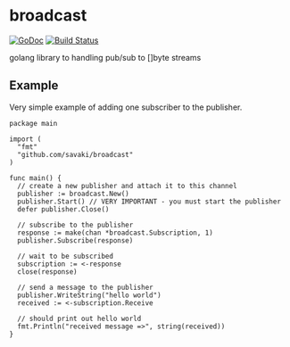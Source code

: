broadcast
=========

[![GoDoc](https://godoc.org/github.com/savaki/broadcast?status.svg)](https://godoc.org/github.com/savaki/broadcast) [![Build Status](https://snap-ci.com/savaki/broadcast/branch/master/build_image)](https://snap-ci.com/savaki/broadcast/branch/master)

golang library to handling pub/sub to []byte streams

## Example

Very simple example of adding one subscriber to the publisher.

```
package main

import (
  "fmt"
  "github.com/savaki/broadcast"
)

func main() {
  // create a new publisher and attach it to this channel
  publisher := broadcast.New()
  publisher.Start() // VERY IMPORTANT - you must start the publisher
  defer publisher.Close()

  // subscribe to the publisher
  response := make(chan *broadcast.Subscription, 1)
  publisher.Subscribe(response)

  // wait to be subscribed
  subscription := <-response
  close(response)

  // send a message to the publisher
  publisher.WriteString("hello world")
  received := <-subscription.Receive

  // should print out hello world
  fmt.Println("received message =>", string(received))
}
```


